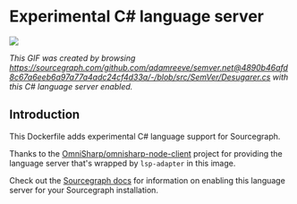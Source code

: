 # Experimental C# language server

![](https://cl.ly/2R1f0D2e1I1w/csharp.gif)

*This GIF was created by browsing https://sourcegraph.com/github.com/adamreeve/semver.net@4890b46afd8c67a6eeb6a97a77a4adc24cf4d33a/-/blob/src/SemVer/Desugarer.cs with this C# language server enabled.*

## Introduction

This Dockerfile adds experimental C# language support for Sourcegraph.

Thanks to the [OmniSharp/omnisharp-node-client](https://github.com/OmniSharp/omnisharp-node-client) project for providing the language server that's wrapped by `lsp-adapter` in this image.

Check out the [Sourcegraph docs](https://about.sourcegraph.com/docs/code-intelligence/experimental-language-servers) for information on enabling this language server for your Sourcegraph installation.
